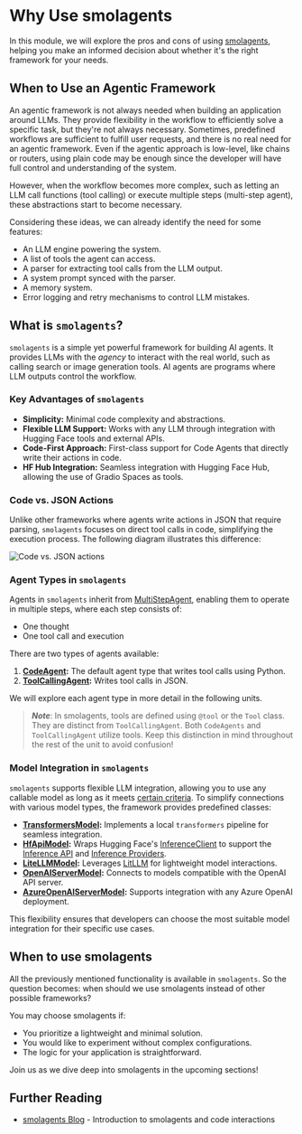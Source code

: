 # Why Use smolagents

In this module, we will explore the pros and cons of using [smolagents](https://huggingface.co/blog/smolagents), helping you make an informed decision about whether it's the right framework for your needs.

## When to Use an Agentic Framework

An agentic framework is not always needed when building an application around LLMs. They provide flexibility in the workflow to efficiently solve a specific task, but they're not always necessary. Sometimes, predefined workflows are sufficient to fulfill user requests, and there is no real need for an agentic framework. Even if the agentic approach is low-level, like chains or routers, using plain code may be enough since the developer will have full control and understanding of the system.

However, when the workflow becomes more complex, such as letting an LLM call functions (tool calling) or execute multiple steps (multi-step agent), these abstractions start to become necessary.

Considering these ideas, we can already identify the need for some features:

* An LLM engine powering the system.
* A list of tools the agent can access.
* A parser for extracting tool calls from the LLM output.
* A system prompt synced with the parser.
* A memory system.
* Error logging and retry mechanisms to control LLM mistakes.

## What is `smolagents`?

`smolagents` is a simple yet powerful framework for building AI agents. It provides LLMs with the _agency_ to interact with the real world, such as calling search or image generation tools. AI agents are programs where LLM outputs control the workflow.

### Key Advantages of `smolagents`
- **Simplicity:** Minimal code complexity and abstractions.
- **Flexible LLM Support:** Works with any LLM through integration with Hugging Face tools and external APIs.
- **Code-First Approach:** First-class support for Code Agents that directly write their actions in code.
- **HF Hub Integration:** Seamless integration with Hugging Face Hub, allowing the use of Gradio Spaces as tools.

### Code vs. JSON Actions
Unlike other frameworks where agents write actions in JSON that require parsing, `smolagents` focuses on direct tool calls in code, simplifying the execution process. The following diagram illustrates this difference:

![Code vs. JSON actions](https://huggingface.co/datasets/huggingface/documentation-images/resolve/main/transformers/code_vs_json_actions.png)

### Agent Types in `smolagents`
Agents in `smolagents` inherit from [MultiStepAgent](https://huggingface.co/docs/smolagents/main/en/reference/agents#smolagents.MultiStepAgent), enabling them to operate in multiple steps, where each step consists of:
- One thought
- One tool call and execution

There are two types of agents available:
1. **[CodeAgent](https://huggingface.co/docs/smolagents/main/en/reference/agents#smolagents.CodeAgent):** The default agent type that writes tool calls using Python.
2. **[ToolCallingAgent](https://huggingface.co/docs/smolagents/main/en/reference/agents#smolagents.ToolCallingAgent):** Writes tool calls in JSON.

We will explore each agent type in more detail in the following units.

> **_Note_**: In smolagents, tools are defined using `@tool` or the `Tool` class. They are distinct from `ToolCallingAgent`. Both `CodeAgents` and `ToolCallingAgent` utilize tools. Keep this distinction in mind throughout the rest of the unit to avoid confusion!

### Model Integration in `smolagents`
`smolagents` supports flexible LLM integration, allowing you to use any callable model as long as it meets [certain criteria](https://huggingface.co/docs/smolagents/main/en/reference/models). To simplify connections with various model types, the framework provides predefined classes:

- **[TransformersModel](https://huggingface.co/docs/smolagents/main/en/reference/models#smolagents.TransformersModel):** Implements a local `transformers` pipeline for seamless integration.
- **[HfApiModel](https://huggingface.co/docs/smolagents/main/en/reference/models#smolagents.HfApiModel):** Wraps Hugging Face's [InferenceClient](https://huggingface.co/docs/huggingface_hub/main/en/guides/inference) to support the [Inference API](https://huggingface.co/docs/api-inference/index) and [Inference Providers](https://huggingface.co/blog/inference-providers).
- **[LiteLLMModel](https://huggingface.co/docs/smolagents/main/en/reference/models#smolagents.LiteLLMModel):** Leverages [LitLLM](https://www.litellm.ai/) for lightweight model interactions.
- **[OpenAIServerModel](https://huggingface.co/docs/smolagents/main/en/reference/models#smolagents.OpenAIServerModel):** Connects to models compatible with the OpenAI API server.
- **[AzureOpenAIServerModel](https://huggingface.co/docs/smolagents/main/en/reference/models#smolagents.AzureOpenAIServerModel):** Supports integration with any Azure OpenAI deployment.

This flexibility ensures that developers can choose the most suitable model integration for their specific use cases.

## When to use smolagents

All the previously mentioned functionality is available in `smolagents`. So the question becomes: when should we use smolagents instead of other possible frameworks? 

You may choose smolagents if:
- You prioritize a lightweight and minimal solution.
- You would like to experiment without complex configurations.
- The logic for your application is straightforward.

Join us as we dive deep into smolagents in the upcoming sections!

## Further Reading

- [smolagents Blog](https://huggingface.co/blog/smolagents) - Introduction to smolagents and code interactions